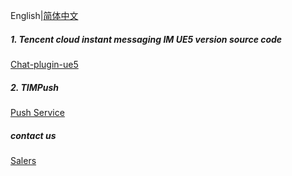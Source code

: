 English|[简体中文](./README_ZH.md)

##### 1. Tencent cloud instant messaging IM UE5 version source code

[Chat-plugin-ue5](https://github.com/TencentCloud/chat-plugin-ue5)

##### 2. TIMPush

[Push Service](https://cloud.tencent.com/document/product/269/100621)


##### contact us
[Salers](https://intl.cloud.tencent.com/zh/contact-us)